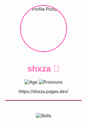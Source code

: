<div align="center">

  <img src="https://avatars.githubusercontent.com/u/180342275?v=4" alt="Profile Picture" style="border-radius: 50%; width: 150px; height: 150px; border: 3px solid #ff69b4;">
  <h1 style="color: #ff69b4; font-family: Arial, sans-serif;">shxza 🌸</h1>
  <div style="margin: 10px 0;">
    <img src="https://img.shields.io/badge/age-16-ff69b4?style=for-the-badge&labelColor=1e1e2e" alt="Age">
    <img src="https://img.shields.io/badge/pronouns-she/her-ff69b4?style=for-the-badge&labelColor=1e1e2e" alt="Pronouns">
    <p>https://shxza.pages.dev/</p>
  </div>
  
  <hr style="width: 50%; border: 1px solid #ff69b4; margin: 20px 0;">
  
  <img src="https://skillicons.dev/icons?i=js,ts,rust,go,kotlin" alt="Skills" style="margin: 20px 0;">


</div>
